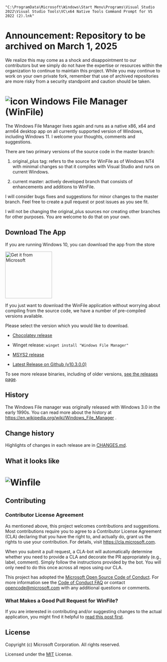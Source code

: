 ```
"C:\ProgramData\Microsoft\Windows\Start Menu\Programs\Visual Studio 2022\Visual Studio Tools\VC\x64 Native Tools Command Prompt for VS 2022 (2).lnk"
```

# Announcement: Repository to be archived on March 1, 2025
We realize this may come as a shock and disappointment to our contributors but we simply do not have the expertise or resources within the organization to continue to maintain this project. 
While you may continue to work on your own private fork, remember that use of archived repositories are more risky from a security standpoint and caution should be taken. 

# ![icon](winfile.png) Windows File Manager (WinFile)

The Windows File Manager lives again and runs as a native x86, x64 and arm64 desktop app
on all currently supported version of Windows, including Windows 11. I welcome your thoughts, comments and suggestions.

There are two primary versions of the source code in the master branch:

1. original_plus tag: refers to the source for WinFile as of Windows NT4 with minimal changes
so that it compiles with Visual Studio and runs on current Windows.

2. current master: actively developed branch that consists of enhancements and additions to WinFile.

I will consider bugs fixes and suggestions for minor changes to the master branch. Feel free to create a pull request or post issues as you see fit.

I will not be changing the original_plus sources nor creating other branches for other purposes.
You are welcome to do that on your own.

## Download The App

If you are running Windows 10, you can download the app from the store

<a href="https://www.microsoft.com/store/apps/9p7vbbbc49rb?ocid=badge"><img src="https://developer.microsoft.com/store/badges/images/English_get-it-from-MS.png" alt="Get it from Microsoft" width="150px"></a>

If you just want to download the WinFile application without worrying about compiling from the source code, we have a number of pre-compiled versions available.

Please select the version which you would like to download.

- [Chocolatey release](https://chocolatey.org/packages/winfile)

- Winget release: `winget install "Windows File Manager"`

- [MSYS2 release](https://packages.msys2.org/base/mingw-w64-winfile)

- [Latest Release on Github (v10.3.0.0)](https://github.com/microsoft/winfile/releases/latest)

To see more release binaries, including of older versions, [see the releases page](https://github.com/Microsoft/winfile/releases).

## History

The Windows File manager was originally released with Windows 3.0 in the early 1990s.  You
can read more about the history at https://en.wikipedia.org/wiki/Windows_File_Manager .

## Change history

Highlights of changes in each release are in [CHANGES.md](CHANGES.md).

## What it looks like
# ![Winfile](winfilescreenshot.png)

## Contributing

### Contributor License Agreement
As mentioned above, this project welcomes contributions and suggestions.  Most contributions require you to agree to a
Contributor License Agreement (CLA) declaring that you have the right to, and actually do, grant us
the rights to use your contribution. For details, visit https://cla.microsoft.com.

When you submit a pull request, a CLA-bot will automatically determine whether you need to provide
a CLA and decorate the PR appropriately (e.g., label, comment). Simply follow the instructions
provided by the bot. You will only need to do this once across all repos using our CLA.

This project has adopted the [Microsoft Open Source Code of Conduct](https://opensource.microsoft.com/codeofconduct/).
For more information see the [Code of Conduct FAQ](https://opensource.microsoft.com/codeofconduct/faq/) or
contact [opencode@microsoft.com](mailto:opencode@microsoft.com) with any additional questions or comments.

### What Makes a Good Pull Request for WinFile?
If you are interested in contributing and/or suggesting changes to the actual application, you might find it helpful to [read this post first](https://github.com/Microsoft/winfile/issues/88).

## License

Copyright (c) Microsoft Corporation. All rights reserved.

Licensed under the [MIT](LICENSE) License.
